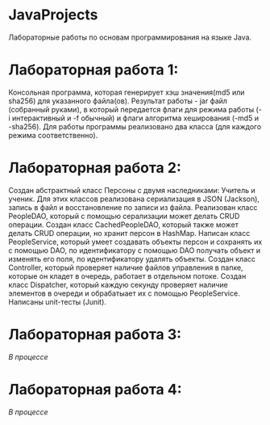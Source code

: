 # JavaProjects
Лабораторные работы по основам программирования на языке Java.

# Лабораторная работа 1: 
Консольная программа, которая генерирует хэш значения(md5 или sha256) для указанного файла(ов). Результат работы - jar файл (собранный руками), в который передается флаги для режима работы (-i интерактивный и -f обычный) и флаги алгоритма хеширования (-md5 и -sha256).
Для работы программы реализовано два класса (для каждого режима соответственно).
# Лабораторная работа 2: 
Создан абстрактный класс Персоны с двумя наследниками: Учитель и ученик. Для этих классов реализована сериализация в JSON (Jackson), запись в файл и восстановление по записи из файла. Реализован класс PeopleDAO, который с помощью серализации может делать CRUD операции. Создан класс CachedPeopleDAO, который также может делать CRUD операции, но хранит персон в HashMap. Написан класс PeopleService, который умеет создавать объекты персон и сохранять их с помощью DAO, по идентификатору с помощью DAO получать объект и изменять его поля, по идентификатору удалять объекты. Создан класс Controller, который проверяет наличие файлов управления в папке, которые он кладет в очередь, работает в отдельном потоке. Создан класс Dispatcher, который каждую секунду проверяет наличие элементов в очереди и обрабатыает их с помощью PeopleService. Написаны unit-тесты (Junit).
# Лабораторная работа 3:
*В процессе*
# Лабораторная работа 4:
*В процессе*
